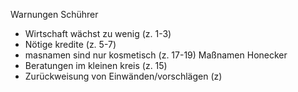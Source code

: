 Warnungen Schührer
- Wirtschaft wächst zu wenig (z. 1-3)
- Nötige kredite (z. 5-7)
- masnamen sind nur kosmetisch (z. 17-19)
Maßnamen Honecker
- Beratungen im kleinen kreis (z. 15)
- Zurückweisung von Einwänden/vorschlägen (z)